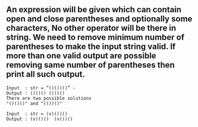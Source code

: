 ## An expression will be given which can contain open and close parentheses and optionally some characters, No other operator will be there in string. We need to remove minimum number of parentheses to make the input string valid. If more than one valid output are possible removing same number of parentheses then print all such output.

```
Input  : str = “()())()” -
Output : ()()() (())()
There are two possible solutions
"()()()" and "(())()"

Input  : str = (v)())()
Output : (v)()()  (v())()
```
